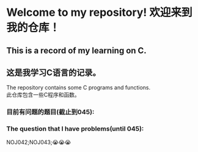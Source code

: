 # Welcome to my repository! 欢迎来到我的仓库！
## This is a record of my learning on C.  
## 这是我学习C语言的记录。
The repository contains some C programs and functions.  
此仓库包含一些C程序和函数。
### 目前有问题的题目(截止到045):
### The question that I have problems(until 045):
NOJ042;NOJ043;😭😭😭